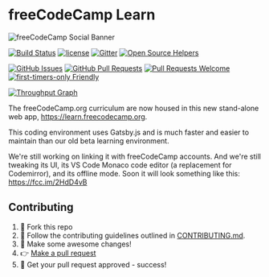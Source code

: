 # freeCodeCamp Learn

![freeCodeCamp Social Banner](https://s3.amazonaws.com/freecodecamp/wide-social-banner.png)

[![Build Status](https://travis-ci.org/freeCodeCamp/learn.svg?branch=master)](https://travis-ci.org/freeCodeCamp/learn)
[![license](https://img.shields.io/badge/license-BSD--3--Clause-lightgrey.svg?style=flat-square)](https://opensource.org/licenses/BSD-3-Clause)  [![Gitter](https://img.shields.io/gitter/room/freeCodeCamp/Contributors.svg?style=flat-square)](https://gitter.im/freeCodeCamp/Contributors)
[![Open Source Helpers](https://www.codetriage.com/freecodecamp/learn/badges/users.svg)](https://www.codetriage.com/freecodecamp/learn)

[![GitHub Issues](https://img.shields.io/github/issues/freeCodeCamp/learn.svg?style=flat-square)](https://github.com/freeCodeCamp/learn/issues) [![GitHub Pull Requests](https://img.shields.io/github/issues-pr/freeCodeCamp/learn.svg?style=flat-square)](https://github.com/freeCodeCamp/learn/pulls) [![Pull Requests Welcome](https://img.shields.io/badge/PRs-welcome-brightgreen.svg?style=flat-square)](http://makeapullrequest.com)
[![first-timers-only Friendly](https://img.shields.io/badge/first--timers--only-friendly-blue.svg?style=flat-square)](http://www.firsttimersonly.com/)

[![Throughput Graph](https://graphs.waffle.io/freeCodeCamp/learn/throughput.svg)](https://waffle.io/freeCodeCamp/learn/metrics)

The freeCodeCamp.org curriculum are now housed in this new stand-alone web app, https://learn.freecodecamp.org.

This coding environment uses Gatsby.js and is much faster and easier to maintain than our old beta learning environment.

We're still working on linking it with freeCodeCamp accounts. And we're still tweaking its UI, its VS Code Monaco code editor (a replacement for Codemirror), and its offline mode. Soon it will look something like this: https://fcc.im/2HdD4vB

## Contributing

1. 🍴 Fork this repo
2. 👀️ Follow the contributing guidelines outlined in [CONTRIBUTING.md](CONTRIBUTING.md).
3. 🔧 Make some awesome changes!
4. 👉 [Make a pull request](https://github.com/freeCodeCamp/learn/compare)
5. 🎉 Get your pull request approved - success!
